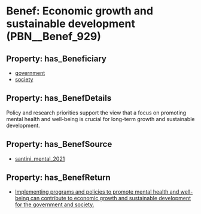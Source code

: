 # Benef: __Economic growth and sustainable development__ (PBN__Benef_929)

## Property: has_Beneficiary

* [government](../Stakeholder/PBN__Stakeholder_73)
* [society](../Stakeholder/PBN__Stakeholder_53)

## Property: has_BenefDetails

Policy and research priorities support the view that a focus on promoting mental health and well-being is crucial for long-term growth and sustainable development.

## Property: has_BenefSource

* [santini_mental_2021](../Article/PBN__Article_189)

## Property: has_BenefReturn

* [Implementing programs and policies to promote mental health and well-being can contribute to economic growth and sustainable development for the government and society.](../BenefReturn/PBN__BenefReturn_1018)

